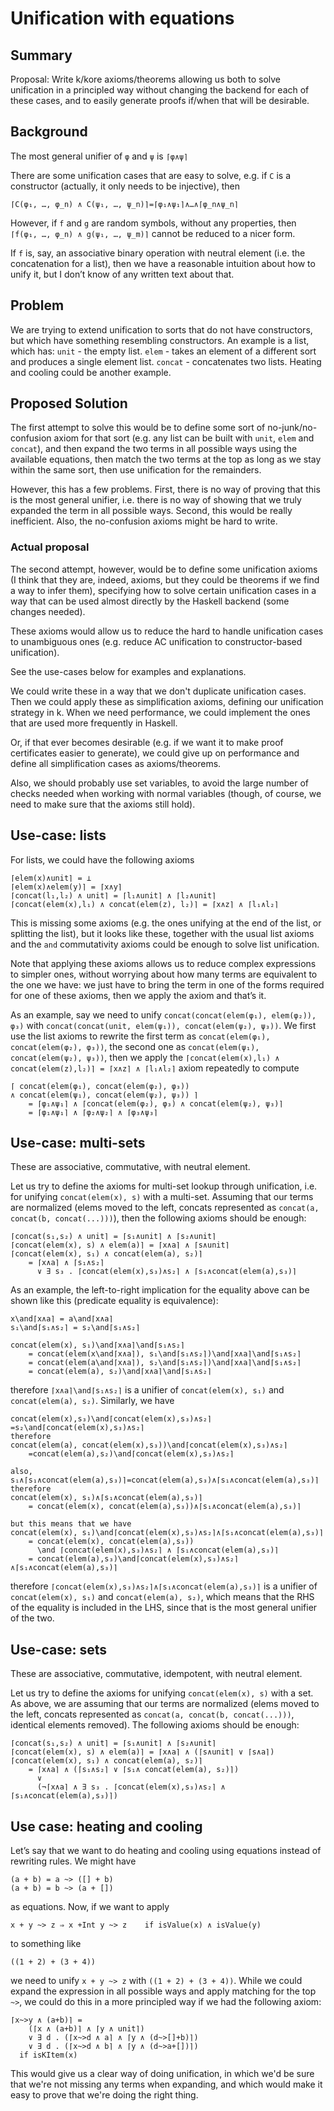 Unification with equations
==========================

Summary
-------

Proposal: Write k/kore axioms/theorems allowing us both to solve unification
in a principled way without changing the backend for each of these cases,
and to easily generate proofs if/when that will be desirable.

Background
----------

The most general unifier of `φ` and `ψ` is `⌈φ∧ψ⌉`

There are some unification cases that are easy to solve, e.g. if `C` is a
constructor (actually, it only needs to be injective), then
```
⌈C(φ₁, …, φ_n) ∧ C(ψ₁, …, ψ_n)⌉=⌈φ₁∧ψ₁⌉∧…∧⌈φ_n∧ψ_n⌉
```

However, if `f` and `g` are random symbols, without any properties, then
`⌈f(φ₁, …, φ_n) ∧ g(ψ₁, …, ψ_m)⌉` cannot be reduced to a nicer form.

If `f` is, say, an associative binary operation with neutral element (i.e. the
concatenation for a list), then we have a reasonable intuition about how to
unify it, but I don’t know of any written text about that.

Problem
-------

We are trying to extend unification to sorts that do not have constructors, but
which have something resembling constructors. An example is a list, which has:
`unit` - the empty list.
`elem` - takes an element of a different sort and produces a single element list.
`concat` - concatenates two lists.
Heating and cooling could be another example.

Proposed Solution
-----------------

The first attempt to solve this would be to define some sort of
no-junk/no-confusion axiom
for that sort (e.g. any list can be built with `unit`, `elem` and `concat`),
and then expand the two terms in all possible ways using the available
equations, then match the two terms at the top as long as we stay within
the same sort, then use unification for the remainders.

However, this has a few problems. First, there is no way of proving that
this is the most general unifier, i.e. there is no way of showing that we
truly expanded the term in all possible ways. Second, this would be really
inefficient. Also, the no-confusion axioms might be hard to write.

### Actual proposal

The second attempt, however, would be to define some unification axioms (I
think that they are, indeed, axioms, but they could be theorems if we find
a way to infer them), specifying how to solve certain unification cases
in a way that can be used almost directly by the Haskell backend (some
changes needed).

These axioms would allow us to reduce the hard to handle
unification cases to unambiguous ones (e.g. reduce AC unification to
constructor-based unification).

See the use-cases below for examples and explanations.

We could write these in a way that we don't duplicate unification cases.
Then we could apply these as simplification axioms, defining our unification
strategy in k. When we need performance, we could implement the ones that are
used more frequently in Haskell.

Or, if that ever becomes desirable (e.g. if we want it to make proof
certificates easier to generate), we could give up on performance and define
all simplification cases as axioms/theorems.

Also, we should probably use set variables, to avoid the large number of
checks needed when working with normal variables (though, of course, we
need to make sure that the axioms still hold).

Use-case: lists
---------------

For lists, we could have the following axioms
```
⌈elem(x)∧unit⌉ = ⊥
⌈elem(x)∧elem(y)⌉ = ⌈x∧y⌉
⌈concat(l₁,l₂) ∧ unit⌉ = ⌈l₁∧unit⌉ ∧ ⌈l₂∧unit⌉
⌈concat(elem(x),l₁) ∧ concat(elem(z), l₂)⌉ = ⌈x∧z⌉ ∧ ⌈l₁∧l₂⌉
```
This is missing some axioms (e.g. the ones unifying at the end of the list,
or splitting the list), but it looks like these, together with the usual list
axioms and the `and` commutativity axioms could be enough to solve list
unification.

Note that applying these axioms allows us to reduce complex expressions to
simpler ones, without worrying about how many terms are equivalent to the
one we have: we just have to bring the term in one of the forms required for
one of these axioms, then we apply the axiom and that’s it.

As an example, say we need to unify `concat(concat(elem(φ₁), elem(φ₂)), φ₃)`
with `concat(concat(unit, elem(ψ₁)), concat(elem(ψ₂), ψ₃))`. We first use
the list axioms to rewrite the first term as
`concat(elem(φ₁), concat(elem(φ₂), φ₃))`, the second one as
`concat(elem(ψ₁), concat(elem(ψ₂), ψ₃))`, then we apply the
`⌈concat(elem(x),l₁) ∧ concat(elem(z),l₂)⌉ = ⌈x∧z⌉ ∧ ⌈l₁∧l₂⌉` axiom repeatedly
to compute
```
⌈ concat(elem(φ₁), concat(elem(φ₂), φ₃))
∧ concat(elem(ψ₁), concat(elem(ψ₂), ψ₃)) ⌉
    = ⌈φ₁∧ψ₁⌉ ∧ ⌈concat(elem(φ₂), φ₃) ∧ concat(elem(ψ₂), ψ₃)⌉
    = ⌈φ₁∧ψ₁⌉ ∧ ⌈φ₂∧ψ₂⌉ ∧ ⌈φ₃∧ψ₃⌉
```

Use-case: multi-sets
--------------------

These are associative, commutative, with neutral element.

Let us try to define the axioms for multi-set lookup through unification, i.e.
for unifying `concat(elem(x), s)` with a multi-set. Assuming that our terms are
normalized (elems moved to the left, concats represented as
`concat(a, concat(b, concat(...)))`), then the following axioms should be
enough:

```
⌈concat(s₁,s₂) ∧ unit⌉ = ⌈s₁∧unit⌉ ∧ ⌈s₂∧unit⌉
⌈concat(elem(x), s) ∧ elem(a)⌉ = ⌈x∧a⌉ ∧ ⌈s∧unit⌉
⌈concat(elem(x), s₁) ∧ concat(elem(a), s₂)⌉
    = ⌈x∧a⌉ ∧ ⌈s₁∧s₂⌉
      ∨ ∃ s₃ . ⌈concat(elem(x),s₃)∧s₂⌉ ∧ ⌈s₁∧concat(elem(a),s₃)⌉
```

As an example, the left-to-right implication for the equality above can be
shown like this (predicate equality is equivalence):
```
x\and⌈x∧a⌉ = a\and⌈x∧a⌉
s₁\and⌈s₁∧s₂⌉ = s₂\and⌈s₁∧s₂⌉

concat(elem(x), s₁)\and⌈x∧a⌉\and⌈s₁∧s₂⌉
    = concat(elem(x\and⌈x∧a⌉), s₁\and⌈s₁∧s₂⌉)\and⌈x∧a⌉\and⌈s₁∧s₂⌉
    = concat(elem(a\and⌈x∧a⌉), s₂\and⌈s₁∧s₂⌉)\and⌈x∧a⌉\and⌈s₁∧s₂⌉
    = concat(elem(a), s₂)\and⌈x∧a⌉\and⌈s₁∧s₂⌉
```
therefore `⌈x∧a⌉\and⌈s₁∧s₂⌉` is a unifier of `concat(elem(x), s₁)` and
`concat(elem(a), s₂)`.
Similarly, we have
```
concat(elem(x),s₃)\and⌈concat(elem(x),s₃)∧s₂⌉=s₂\and⌈concat(elem(x),s₃)∧s₂⌉
therefore
concat(elem(a), concat(elem(x),s₃))\and⌈concat(elem(x),s₃)∧s₂⌉
    =concat(elem(a),s₂)\and⌈concat(elem(x),s₃)∧s₂⌉

also,
s₁∧⌈s₁∧concat(elem(a),s₃)⌉=concat(elem(a),s₃)∧⌈s₁∧concat(elem(a),s₃)⌉
therefore
concat(elem(x), s₁)∧⌈s₁∧concat(elem(a),s₃)⌉
    = concat(elem(x), concat(elem(a),s₃))∧⌈s₁∧concat(elem(a),s₃)⌉

but this means that we have
concat(elem(x), s₁)\and⌈concat(elem(x),s₃)∧s₂⌉∧⌈s₁∧concat(elem(a),s₃)⌉
    = concat(elem(x), concat(elem(a),s₃))
      \and ⌈concat(elem(x),s₃)∧s₂⌉ ∧ ⌈s₁∧concat(elem(a),s₃)⌉
    = concat(elem(a),s₃)\and⌈concat(elem(x),s₃)∧s₂⌉∧⌈s₁∧concat(elem(a),s₃)⌉
```
therefore `⌈concat(elem(x),s₃)∧s₂⌉∧⌈s₁∧concat(elem(a),s₃)⌉` is a unifier of
`concat(elem(x), s₁)` and `concat(elem(a), s₂)`, which means that the RHS of the
equality is included in the LHS, since that is the most general unifier of the
two.

Use-case: sets
--------------

These are associative, commutative, idempotent, with neutral element.

Let us try to define the axioms for unifying `concat(elem(x), s)` with a set.
As above, we are assuming that our terms are normalized (elems moved to the
left, concats represented as `concat(a, concat(b, concat(...)))`, identical
elements removed). The following axioms should be enough:

```
⌈concat(s₁,s₂) ∧ unit⌉ = ⌈s₁∧unit⌉ ∧ ⌈s₂∧unit⌉
⌈concat(elem(x), s) ∧ elem(a)⌉ = ⌈x∧a⌉ ∧ (⌈s∧unit⌉ ∨ ⌈s∧a⌉)
⌈concat(elem(x), s₁) ∧ concat(elem(a), s₂)⌉
    = ⌈x∧a⌉ ∧ (⌈s₁∧s₂⌉ ∨ ⌈s₁∧ concat(elem(a), s₂)⌉)
      ∨
      (¬⌈x∧a⌉ ∧ ∃ s₃ . ⌈concat(elem(x),s₃)∧s₂⌉ ∧ ⌈s₁∧concat(elem(a),s₃)⌉)
```

Use case: heating and cooling
-----------------------------

Let’s say that we want to do heating and cooling using equations instead of
rewriting rules. We might have
```
(a + b) = a ~> ([] + b)
(a + b) = b ~> (a + [])
```
as equations.
Now, if we want to apply
```
x + y ~> z ⇒ x +Int y ~> z    if isValue(x) ∧ isValue(y)
```
to something like
```
((1 + 2) + (3 + 4))
```
we need to unify `x + y ~> z` with `((1 + 2) + (3 + 4))`. While we could expand
the expression in all possible ways and apply matching for the top `~>`, we
could do this in a more principled way if we had the following axiom:
```
⌈x~>y ∧ (a+b)⌉ =
    (⌈x ∧ (a+b)⌉ ∧ ⌈y ∧ unit⌉)
    ∨ ∃ d . (⌈x~>d ∧ a⌉ ∧ ⌈y ∧ (d~>[]+b)⌉)
    ∨ ∃ d . (⌈x~>d ∧ b⌉ ∧ ⌈y ∧ (d~>a+[])⌉)
  if isKItem(x)
```

This would give us a clear way of doing unification, in which we'd be sure that
we're not missing any terms when expanding, and which would make it easy to
prove that we're doing the right thing.
